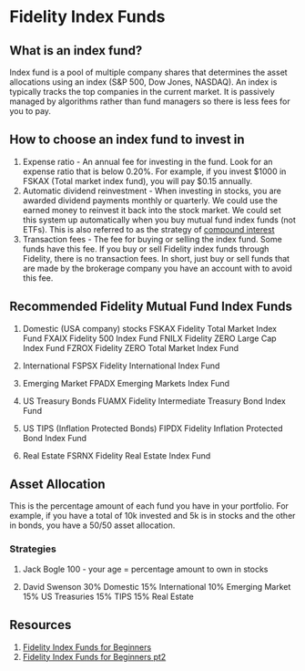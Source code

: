 # Fidelity Index Funds

## What is an index fund?

Index fund is a pool of multiple company shares that determines the asset allocations using an index (S&P 500, Dow Jones, NASDAQ). An index is typically tracks the top companies in the current market. It is passively managed by algorithms rather than fund managers so there is less fees for you to pay.

## How to choose an index fund to invest in

1. Expense ratio - An annual fee for investing in the fund. Look for an expense ratio that is below 0.20%. For example, if you invest $1000 in FSKAX (Total market index fund), you will pay $0.15 annually. 
2. Automatic dividend reinvestment - When investing in stocks, you are awarded dividend payments monthly or quarterly. We could use the earned money to reinvest it back into the stock market. We could set this system up automatically when you buy mutual fund index funds (not ETFs). This is also referred to as the strategy of [compound interest](http://www.helpfulcalculators.com/compound-interest-calculator)
3. Transaction fees - The fee for buying or selling the index fund. Some funds have this fee. If you buy or sell Fidelity index funds through Fidelity, there is no transaction fees. In short, just buy or sell funds that are made by the brokerage company you have an account with to avoid this fee.

## Recommended Fidelity Mutual Fund Index Funds

1. Domestic (USA company) stocks
   FSKAX Fidelity Total Market Index Fund
   FXAIX Fidelity 500 Index Fund
   FNILX Fidelity ZERO Large Cap Index Fund
   FZROX Fidelity ZERO Total Market Index Fund

2. International
   FSPSX Fidelity International Index Fund

3. Emerging Market
   FPADX Emerging Markets Index Fund

4. US Treasury Bonds
   FUAMX Fidelity Intermediate Treasury Bond Index Fund

5. US TIPS (Inflation Protected Bonds)
   FIPDX Fidelity Inflation Protected Bond Index Fund

6. Real Estate
   FSRNX Fidelity Real Estate Index Fund

## Asset Allocation

This is the percentage amount of each fund you have in your portfolio. For example, if you have a total of 10k invested and 5k is in stocks and the other in bonds, you have a 50/50 asset allocation.

### Strategies

1. Jack Bogle
100 - your age = percentage amount to own in stocks

2. David Swenson
30% Domestic
15% International
10% Emerging Market
15% US Treasuries
15% TIPS
15% Real Estate

## Resources

1. [Fidelity Index Funds for Beginners](https://www.youtube.com/watch?v=8I7hEKKw7qM&list=PLDi3MjT_eu48UOHc5rXrq8TqQ8yNu2YGk)
2. [Fidelity Index Funds for Beginners pt2](https://www.youtube.com/watch?v=FQBlPkebDHg)

